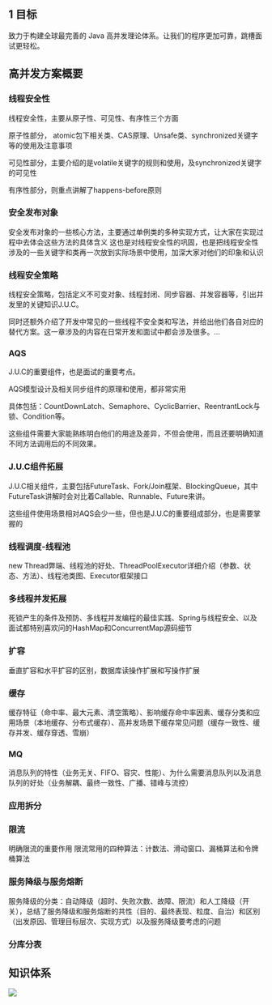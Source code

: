 ## 1 目标
致力于构建全球最完善的 Java 高并发理论体系。让我们的程序更加可靠，跳槽面试更轻松。

## 高并发方案概要

### 线程安全性
线程安全性，主要从原子性、可见性、有序性三个方面

原子性部分，   atomic包下相关类、CAS原理、Unsafe类、synchronized关键字等的使用及注意事项

可见性部分，主要介绍的是volatile关键字的规则和使用，及synchronized关键字的可见性

有序性部分，则重点讲解了happens-before原则

### 安全发布对象
安全发布对象的一些核心方法，主要通过单例类的多种实现方式，让大家在实现过程中去体会这些方法的具体含义
这也是对线程安全性的巩固，也是把线程安全性涉及的一些关键字和类再一次放到实际场景中使用，加深大家对他们的印象和认识

### 线程安全策略
线程安全策略，包括定义不可变对象、线程封闭、同步容器、并发容器等，引出并发里的关键知识J.U.C。

同时还额外介绍了开发中常见的一些线程不安全类和写法，并给出他们各自对应的替代方案。这一章涉及的内容在日常开发和面试中都会涉及很多。...

### AQS

J.U.C的重要组件，也是面试的重要考点。

AQS模型设计及相关同步组件的原理和使用，都非常实用

具体包括：CountDownLatch、Semaphore、CyclicBarrier、ReentrantLock与锁、Condition等。

这些组件需要大家能熟练明白他们的用途及差异，不但会使用，而且还要明确知道不同方法调用后的不同效果。

### J.U.C组件拓展

J.U.C相关组件，主要包括FutureTask、Fork/Join框架、BlockingQueue，其中FutureTask讲解时会对比着Callable、Runnable、Future来讲。

这些组件使用场景相对AQS会少一些，但也是J.U.C的重要组成部分，也是需要掌握的

### 线程调度-线程池
new Thread弊端、线程池的好处、ThreadPoolExecutor详细介绍（参数、状态、方法）、线程池类图、Executor框架接口

### 多线程并发拓展
死锁产生的条件及预防、多线程并发编程的最佳实践、Spring与线程安全、以及面试都特别喜欢问的HashMap和ConcurrentMap源码细节

### 扩容
垂直扩容和水平扩容的区别，数据库读操作扩展和写操作扩展

### 缓存
缓存特征（命中率、最大元素、清空策略）、影响缓存命中率因素、缓存分类和应用场景（本地缓存、分布式缓存）、高并发场景下缓存常见问题（缓存一致性、缓存并发、缓存穿透、雪崩）

### MQ
消息队列的特性（业务无关、FIFO、容灾、性能）、为什么需要消息队列以及消息队列的好处（业务解耦、最终一致性、广播、错峰与流控）

### 应用拆分

### 限流
明确限流的重要作用
限流常用的四种算法：计数法、滑动窗口、漏桶算法和令牌桶算法

### 服务降级与服务熔断
服务降级的分类：自动降级（超时、失败次数、故障、限流）和人工降级（开关），总结了服务降级和服务熔断的共性（目的、最终表现、粒度、自治）和区别（出发原因、管理目标层次、实现方式）以及服务降级要考虑的问题

### 分库分表

## 知识体系
![](https://uploadfiles.nowcoder.com/files/20190815/5088755_1565799768221_4685968-76a236d781f7dee7.png)

